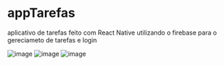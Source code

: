 # appTarefas
aplicativo de tarefas feito com React Native utilizando o firebase para o gereciameto de tarefas e login

![image](https://user-images.githubusercontent.com/99933188/171972504-13d5929a-3b9d-4931-b031-07ae97dd7054.png)
![image](https://user-images.githubusercontent.com/99933188/171972509-0a18c6bd-96d9-4411-8f57-8208f2f160e9.png)
![image](https://user-images.githubusercontent.com/99933188/172011787-e21f15ef-5830-4af3-8d44-b89d7992b36c.png)




